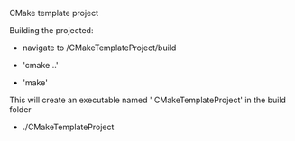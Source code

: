 CMake template project

Building the projected:

- navigate to /CMakeTemplateProject/build 

- 'cmake ..'

- 'make'

This will create an executable named ' CMakeTemplateProject' in the build folder

- ./CMakeTemplateProject